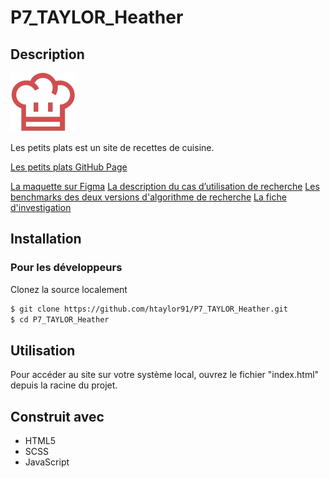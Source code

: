 # P7_TAYLOR_Heather

## Description
![Les petits plats](assets/lespetitsplats_logo.svg)

Les petits plats est un site de recettes de cuisine.

[Les petits plats GitHub Page](https://htaylor91.github.io/P7_TAYLOR_Heather/)

[La maquette sur Figma](https://www.figma.com/file/xqeE1ZKlHUWi2Efo8r73NK)
[La description du cas d’utilisation de recherche](https://s3-eu-west-1.amazonaws.com/course.oc-static.com/projects/Front-End+V2/P6+Algorithms/Cas+d%E2%80%99utilisation+%2303+Filtrer+les+recettes+dans+l%E2%80%99interface+utilisateur.pdf)
[Les benchmarks des deux versions d'algorithme de recherche](https://jsben.ch/bqzMg)
[La fiche d'investigation](https://acrobat.adobe.com/link/track?uri=urn:aaid:scds:US:060a6cc6-1c83-3240-a544-840d8714fe62)

## Installation

### Pour les développeurs

Clonez la source localement

```sh
$ git clone https://github.com/htaylor91/P7_TAYLOR_Heather.git
$ cd P7_TAYLOR_Heather
```

## Utilisation

Pour accéder au site sur votre système local, ouvrez le fichier "index.html" depuis la racine du projet.

## Construit avec
- HTML5
- SCSS
- JavaScript